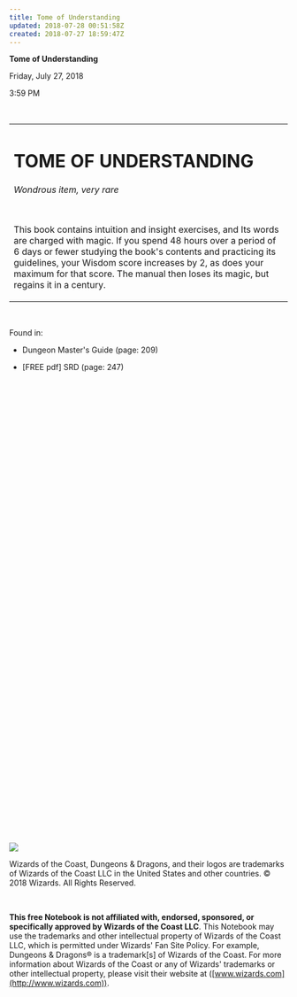 ```yaml
---
title: Tome of Understanding
updated: 2018-07-28 00:51:58Z
created: 2018-07-27 18:59:47Z
---
```


**Tome of Understanding**

Friday, July 27, 2018

3:59 PM

 

<table><tbody><tr class="odd"><td><h1 id="tome-of-understanding"><strong>TOME OF UNDERSTANDING</strong></h1><p><em>Wondrous item, very rare</em></p><p> </p><p>This book contains intuition and insight exercises, and Its words are charged with magic. If you spend 48 hours over a period of 6 days or fewer studying the book's contents and practicing its guidelines, your Wisdom score increases by 2, as does your maximum for that score. The manual then loses its magic, but regains it in a century.</p></td></tr></tbody></table>

 

Found in:

-   Dungeon Master's Guide (page: 209)

-   \[FREE pdf\] SRD (page: 247)

 

 

 

 

 

 

 

 

 

 

 

 

 

 

 

 

 

 

 

 

 

 

 

 

 

 

 

![](tmp\media\image1.png)

Wizards of the Coast, Dungeons & Dragons, and their logos are trademarks of Wizards of the Coast LLC in the United States and other countries. © 2018 Wizards. All Rights Reserved.

 

**This free Notebook is not affiliated with, endorsed, sponsored, or specifically approved by Wizards of the Coast LLC**. This Notebook may use the trademarks and other intellectual property of Wizards of the Coast LLC, which is permitted under Wizards' Fan Site Policy. For example, Dungeons & Dragons® is a trademark\[s\] of Wizards of the Coast. For more information about Wizards of the Coast or any of Wizards' trademarks or other intellectual property, please visit their website at ([www.wizards.com](http://www.wizards.com)).
